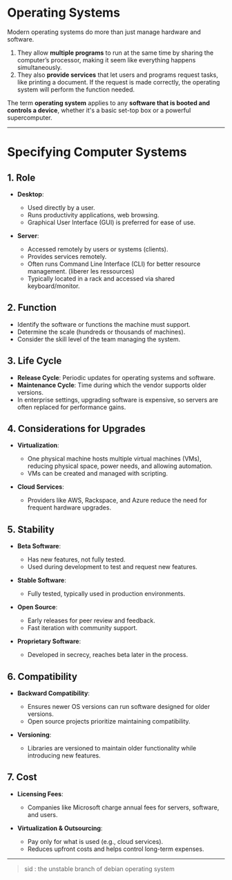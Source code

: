 # Operating Systems
Modern operating systems do more than just manage hardware and software. 

1. They allow **multiple programs** to run at the same time by sharing the computer’s processor, making it seem like everything happens simultaneously. 
2. They also **provide services** that let users and programs request tasks, like printing a document. If the request is made correctly, the operating system will perform the function needed.

The term **operating system** applies to any **software that is booted and controls a device**, whether it's a basic set-top box or a powerful supercomputer.

---
# Specifying Computer Systems

## 1. **Role**
- **Desktop**: 
  - Used directly by a user.
  - Runs productivity applications, web browsing.
  - Graphical User Interface (GUI) is preferred for ease of use.
  
- **Server**: 
  - Accessed remotely by users or systems (clients).
  - Provides services remotely.
  - Often runs Command Line Interface (CLI) for better resource management. (liberer les ressources)
  - Typically located in a rack and accessed via shared keyboard/monitor.

## 2. **Function** 
- Identify the software or functions the machine must support.
- Determine the scale (hundreds or thousands of machines).
- Consider the skill level of the team managing the system.

## 3. **Life Cycle**
- **Release Cycle**: Periodic updates for operating systems and software.
- **Maintenance Cycle**: Time during which the vendor supports older versions.
- In enterprise settings, upgrading software is expensive, so servers are often replaced for performance gains.
  
## 4. **Considerations for Upgrades**
- **Virtualization**: 
  - One physical machine hosts multiple virtual machines (VMs), reducing physical space, power needs, and allowing automation.
  - VMs can be created and managed with scripting.
  
- **Cloud Services**:
  - Providers like AWS, Rackspace, and Azure reduce the need for frequent hardware upgrades.

## 5. **Stability**
- **Beta Software**: 
  - Has new features, not fully tested. 
  - Used during development to test and request new features.
  
- **Stable Software**: 
  - Fully tested, typically used in production environments.
  
- **Open Source**: 
  - Early releases for peer review and feedback.  
  - Fast iteration with community support.
  
- **Proprietary Software**: 
  - Developed in secrecy, reaches beta later in the process.

## 6. **Compatibility**
- **Backward Compatibility**: 
  - Ensures newer OS versions can run software designed for older versions.
  - Open source projects prioritize maintaining compatibility.
  
- **Versioning**: 
  - Libraries are versioned to maintain older functionality while introducing new features.

## 7. **Cost**
- **Licensing Fees**: 
  - Companies like Microsoft charge annual fees for servers, software, and users.
  
- **Virtualization & Outsourcing**: 
  - Pay only for what is used (e.g., cloud services).
  - Reduces upfront costs and helps control long-term expenses.
  
---

> sid : the unstable branch of debian operating system 
